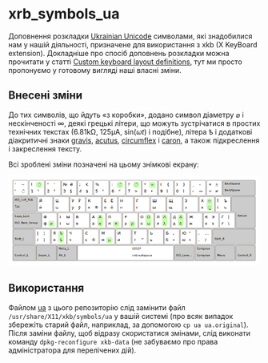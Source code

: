 # xrb_symbols_ua

Доповнення розкладки [Ukrainian Unicode](https://r2u.org.ua/wiki/keyboard/UkrainianUnicode) символами,
які знадобилися нам у нашій діяльності, призначене для використання з xkb (X KeyBoard extension).
Докладніше про спосіб доповнень розкладки можна прочитати у статті
[Custom keyboard layout definitions](https://help.ubuntu.com/community/Custom%20keyboard%20layout%20definitions),
тут ми просто пропонуємо у готовому вигляді наші власні зміни.

## Внесені зміни

До тих символів, що йдуть «з коробки», додано символ діаметру ⌀ і нескінченості ∞, деякі грецькі літери, що можуть зустрічатися
в простих технічних текстах (6.81kΩ, 125μA, sin(*ωt*) і подібне), літера ѣ і додаткові діакритичні знаки
[gravis](https://uk.wikipedia.org/wiki/Гравіс_(діакритичний_знак)), [acutus](https://uk.wikipedia.org/wiki/Акут),
[circumflex](https://uk.wikipedia.org/wiki/Циркумфлекс) і [caron](https://uk.wikipedia.org/wiki/Гачек),
а також підкреслення і закреслення тексту.

Всі зроблені зміни позначені на цьому знімкові екрану:

![](xkb-current-labelled.png)

## Використання
Файлом [ua](ua) з цього репозиторію слід замінити файл `/usr/share/X11/xkb/symbols/ua`
у вашій системі (про всяк випадок збережіть старий файл, наприклад, за допомогою `cp ua ua.original`).
Після заміни файлу, щоб відразу скористатися змінами, слід виконати команду `dpkg-reconfigure xkb-data`
(не забуваємо про права адміністратора для перелічених дій).

